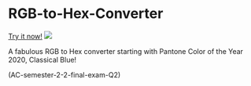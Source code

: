 # RGB-to-Hex-Converter
[Try it now!](https://carrot7712.github.io/RGB-to-Hex-Converter/)
![](https://i.imgur.com/Q0V6HE2.png)


A fabulous RGB to Hex converter starting with Pantone Color of the Year 2020, Classical Blue!

(AC-semester-2-2-final-exam-Q2)
